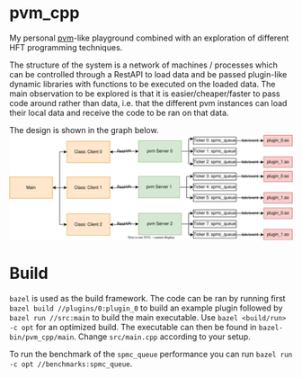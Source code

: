 # pvm_cpp

My personal [pvm](https://en.wikipedia.org/wiki/Parallel_Virtual_Machine)-like playground combined with an exploration of different HFT programming techniques.

The structure of the system is a network of machines / processes which can be controlled through a RestAPI to load data and be passed plugin-like dynamic libraries with functions to be executed on the loaded data.
The main observation to be explored is that it is easier/cheaper/faster to pass code around rather than data, i.e. that the different pvm instances can load their local data and receive the code to be ran on that data.

The design is shown in the graph below.
![](design.svg)

# Build
`bazel` is used as the build framework.
The code can be ran by running first `bazel build //plugins/0:plugin_0` to build an example plugin followed by `bazel run //src:main` to build the main executable.
Use `bazel <build/run> -c opt` for an optimized build.
The executable can then be found in `bazel-bin/pvm_cpp/main`.
Change `src/main.cpp` according to your setup.

To run the benchmark of the `spmc_queue` performance you can run `bazel run -c opt //benchmarks:spmc_queue`.









